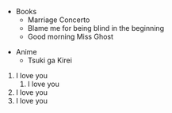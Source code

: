 - Books
  - Marriage Concerto
  - Blame me for being blind in the beginning
  - Good morning Miss Ghost
* Anime 
  * Tsuki ga Kirei
 
 1. I love you
    1. I love you
 2. I love you
 3. I love you
